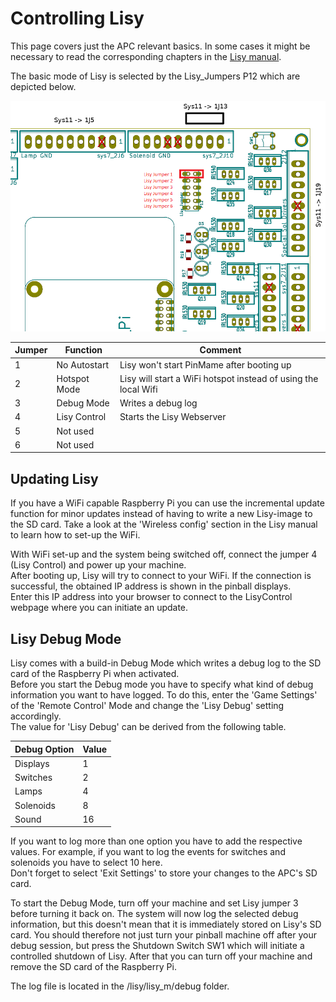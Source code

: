 # Controlling Lisy

This page covers just the APC relevant basics. In some cases it might be necessary to read the corresponding chapters in the [Lisy manual](https://lisy.dev/documentation.html).

The basic mode of Lisy is selected by the Lisy_Jumpers P12 which are depicted below.

![Lisy Jumper](https://github.com/AmokSolderer/APC/blob/master/DOC/PICS/LisyJumper.png)

|Jumper|Function|Comment|
|--|--|--|
|1|No Autostart|Lisy won't start PinMame after booting up|
|2|Hotspot Mode|Lisy will start a WiFi hotspot instead of using the local Wifi|
|3|Debug Mode|Writes a debug log|
|4|Lisy Control|Starts the Lisy Webserver|
|5|Not used||
|6|Not used||

## Updating Lisy

If you have a WiFi capable Raspberry Pi you can use the incremental update function for minor updates instead of having to write a new Lisy-image to the SD card. Take a look at the 'Wireless config' section in the Lisy manual to learn how to set-up the WiFi.

With WiFi set-up and the system being switched off, connect the jumper 4 (Lisy Control) and power up your machine.  
After booting up, Lisy will try to connect to your WiFi. If the connection is successful, the obtained IP address is shown in the pinball displays.  
Enter this IP address into your browser to connect to the LisyControl webpage where you can initiate an update.

## Lisy Debug Mode

Lisy comes with a build-in Debug Mode which writes a debug log to the SD card of the Raspberry Pi when activated.  
Before you start the Debug mode you have to specify what kind of debug information you want to have logged. To do this, enter the 'Game Settings' of the 'Remote Control' Mode and change the 'Lisy Debug' setting accordingly.  
The value for 'Lisy Debug' can be derived from the following table.

|Debug Option|Value|
|--|--|
|Displays|1|
|Switches|2|
|Lamps|4|
|Solenoids|8|
|Sound|16|

If you want to log more than one option you have to add the respective values. For example, if you want to log the events for switches and solenoids you have to select 10 here.  
Don't forget to select 'Exit Settings' to store your changes to the APC's SD card.

To start the Debug Mode, turn off your machine and set Lisy jumper 3 before turning it back on. The system will now log the selected debug information, but this doesn't mean that it is immediately stored on Lisy's SD card. You should therefore not just turn your pinball machine off after your debug session, but press the Shutdown Switch SW1 which will initiate a controlled shutdown of Lisy. After that you can turn off your machine and remove the SD card of the Raspberry Pi.

The log file is located in the /lisy/lisy_m/debug folder.
